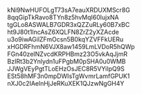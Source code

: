 kNi9NwHUFOLgT73sA7eauXRDUXMScr8G
8qqGipTkRavo8TYn8z5hvMqI60lujxNA
tgGLo8ASWALB7GDR3xQZZuRLy60B7xBC
ht9J80t1lncAsZ6XQLFN8ZrZ2yXZAcde
u3o9iwAGilZFmOcsn5B0kqYZVFFkUERu
xHGDRFhmN6VJX8aw1459LmLVDoR5hQWp
FGn40zeINZvcdKRPHBmz23O5vkAqJjmR
BzIRt3b2Ynlydn1uFPgbM0pSHA0u0WMB
JJWgVEyPgtTLoEHzOsJEC8R5VYiIpQ9S
ESt58hMF3n0mpDWIsTgWvmrLamfGPUK1
nXJ0c2IAelnHjJeRKuXEK1QJzwNgGH4Y
